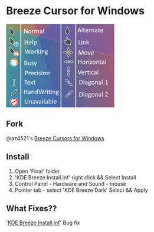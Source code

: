 # Breeze Cursor for Windows
![Breeze Dark Cursor](./preview.png)

## Fork

@az4521's [Breeze Cursors for Windows](https://www.deviantart.com/az4521/art/Breeze-Cursors-for-Windows-628166238)

## Install
1. Open 'Final' folder
2. 'KDE Breeze Install.inf' right click && Select Install
3. Control Panel - Hardware and Sound - mouse
4. Pointer tab - select 'KDE Breeze Dark' Select && Apply

## What Fixes??
'[KDE Breeze Install.inf](https://github.com/black7375/Breeze-Cursors-for-Windows/blob/master/Final/KDE%20Breeze%20Install.inf)' Bug fix
